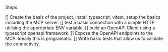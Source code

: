 Steps.

[] Create the basis of the project, install typescript, vitest, setup the basics including the MCP server.
[] test a basic connection with a simple HTTP utilising the appropriate ENV variable.
[] build an OpenAPI Client using a typescript openapi framework.
[] Expose the OpenAPI endpoints to the MCP. Ideally this is programatic.
[] Write basic tests that allow us to validate the connectivity.


